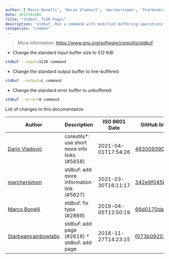 ```yaml
---
author: ['Marco Bonelli', 'Dario Vladović', 'marchersimon', 'Starbeamrainbowlabs']
date: 1617292466
title: "stdbuf, TLDR Pages"
description: "stdbuf, Run a command with modified buffering operations for its standard streams."
categories: "common"
---
```

> More information: <https://www.gnu.org/software/coreutils/stdbuf>.

- Change the standard input buffer size to 512 KiB:

```bash
stdbuf --input=512K command
```

- Change the standard output buffer to line-buffered:

```bash
stdbuf --output=L command
```

- Change the standard error buffer to unbuffered:

```bash
stdbuf --error=0 command
```
List of changes to this documentation


Author | Description | ISO 8601 Date | GitHub link
------|-----|-----|-----
[Dario Vladović](mailto:d.vladimyr@gmail.com) | coreutils*: use short more info links (#5658) | 2021-04-01T17:54:26 | [4830093903f6](https://github.com/tldr-pages/tldr/commit/4830093903f66ccf3ebbc2ecf477286e45edac59)
[marchersimon](mailto:50295997+marchersimon@users.noreply.github.com) | stdbuf: add more information link (#5627) | 2021-03-30T16:11:17 | [342e9f045b45](https://github.com/tldr-pages/tldr/commit/342e9f045b45ffc94288e83b15bf25cb76d4a488)
[Marco Bonelli](mailto:mebeim@users.noreply.github.com) | stdbuf: fix typo (#2869) | 2019-04-05T12:50:19 | [66d0170da0b2](https://github.com/tldr-pages/tldr/commit/66d0170da0b2d8ed118f6b7c1a3f80a4355afe91)
[Starbeamrainbowlabs](mailto:sbrl@starbeamrainbowlabs.com) | stdbuf: add page (#2618) * stdbuf: add page | 2018-11-27T14:23:15 | [f073b0920290](https://github.com/tldr-pages/tldr/commit/f073b0920290b4567dac4943537699911a84bab5)

